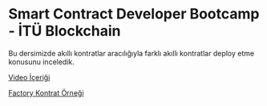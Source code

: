# Smart Contract Developer Bootcamp - İTÜ Blockchain

Bu dersimizde akıllı kontratlar aracılığıyla farklı akıllı kontratlar deploy etme konusunu inceledik.

[Video İçeriği](https://www.youtube.com/playlist?list=PLby2HXktGwN4Cof_6a8YwlMrboX8-hs73)

[Factory Kontrat Örneği](./Create.sol)
